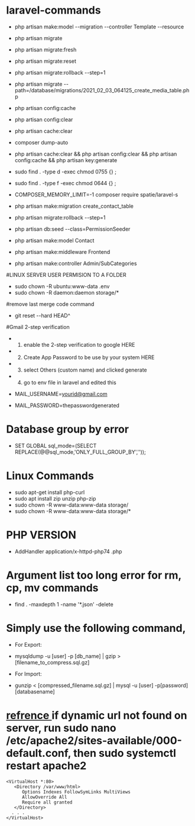 # laravel-commands

- php artisan make:model --migration --controller Template --resource

- php artisan migrate
- php artisan migrate:fresh
- php artisan migrate:reset
- php artisan migrate:rollback --step=1
- php artisan migrate --path=/database/migrations/2021_02_03_064125_create_media_table.php

- php artisan config:cache
- php artisan config:clear
- php artisan cache:clear

- composer dump-auto
- php artisan cache:clear && php artisan config:clear && php artisan config:cache && php artisan key:generate
    
    


- sudo find . -type d -exec chmod 0755 {} \;
- sudo find . -type f -exec chmod 0644 {} \;
- COMPOSER_MEMORY_LIMIT=-1 composer require spatie/laravel-s
- php artisan make:migration create_contact_table
- php artisan migrate:rollback --step=1
- php artisan db:seed --class=PermissionSeeder
- php artisan make:model Contact
- php artisan make:middleware Frontend
- php artisan make:controller Admin/SubCategories


#LINUX SERVER USER PERMISION TO A FOLDER
- sudo chown -R ubuntu:www-data .env
- sudo chown -R daemon:daemon storage/*


#remove last merge code command
- git reset --hard HEAD^

#Gmail 2-step verification

- 1. enable the 2-step verification to google HERE

- 2. Create App Password to be use by your system HERE

- 3. select Others (custom name) and clicked generate

- 4. go to env file in laravel and edited this

- MAIL_USERNAME=yourid@gmail.com

- MAIL_PASSWORD=thepasswordgenerated

# Database group by error
- SET GLOBAL sql_mode=(SELECT REPLACE(@@sql_mode,'ONLY_FULL_GROUP_BY',''));

# Linux Commands
- sudo apt-get install php-curl
- sudo apt install zip unzip php-zip
- sudo chown -R www-data:www-data storage/
- sudo chown -R www-data:www-data storage/*

# PHP VERSION
- AddHandler application/x-httpd-php74 .php

# Argument list too long error for rm, cp, mv commands
- find . -maxdepth 1 -name '*.json' -delete

# Simply use the following command,

- For Export:

- mysqldump -u [user] -p [db_name] | gzip > [filename_to_compress.sql.gz] 
- For Import:

- gunzip < [compressed_filename.sql.gz]  | mysql -u [user] -p[password] [databasename] 


# <a target="_blank" href="https://www.digitalocean.com/community/tutorials/how-to-rewrite-urls-with-mod_rewrite-for-apache-on-ubuntu-18-04"> refrence </a>  if dynamic url not found on server, run sudo nano /etc/apache2/sites-available/000-default.conf, then sudo systemctl restart apache2
    <VirtualHost *:80> 
       <Directory /var/www/html>
          Options Indexes FollowSymLinks MultiViews
          AllowOverride All
          Require all granted
       </Directory>
      . . .
    </VirtualHost>   


